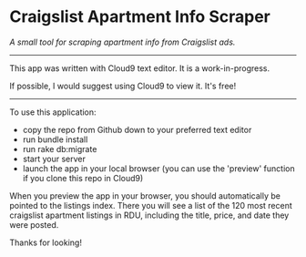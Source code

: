 # Craigslist Apartment Info Scraper

_A small tool for scraping apartment info from Craigslist ads._

***

This app was written with Cloud9 text editor. It is a work-in-progress. 

If possible, I would suggest using Cloud9 to view it. It's free!

***

To use this application: 
  * copy the repo from Github down to your preferred text editor
  * run bundle install
  * run rake db:migrate
  * start your server
  * launch the app in your local browser (you can use the 'preview' function if you clone this repo in Cloud9)

When you preview the app in your browser, you should automatically be pointed to the listings index.
There you will see a list of the 120 most recent craigslist apartment listings in RDU, including
the title, price, and date they were posted. 

Thanks for looking!